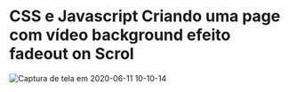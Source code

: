 # CSS e Javascript Criando uma page com vídeo background efeito fadeout on Scrol


![Captura de tela em 2020-06-11 10-10-14](https://user-images.githubusercontent.com/27355729/84396310-4d7df580-abcc-11ea-9fdf-f7c15de43188.png)
